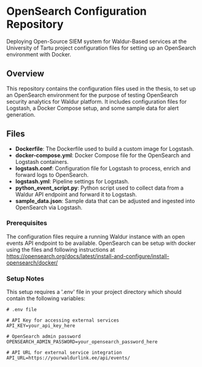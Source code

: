 # OpenSearch Configuration Repository
Deploying Open-Source SIEM system for Waldur-Based services at the University of Tartu project configuration files for setting up an OpenSearch environment with Docker. 

## Overview
This repository contains the configuration files used in the thesis, to set up an OpenSearch environment for the purpose of testing OpenSearch security analytics for Waldur platform. It includes configuration files for Logstash, a Docker Compose setup, and some sample data for alert generation.

## Files 
- **Dockerfile**: The Dockerfile used to build a custom image for Logstash.
- **docker-compose.yml**: Docker Compose file for the OpenSearch and Logstash containers.
- **logstash.conf**: Configuration file for Logstash to process, enrich and forward logs to OpenSearch.
- **logstash.yml**: Pipeline settings for Logstash.
- **python_event_script.py**: Python script used to collect data from a Waldur API endpoint and forward it to Logstash.
- **sample_data.json**: Sample data that can be adjusted and ingested into OpenSearch via Logstash.

### Prerequisites

The configuration files require a running Waldur instance with an open events API endpoint to be available. OpenSearch can be setup with docker using the files and following instructions at https://opensearch.org/docs/latest/install-and-configure/install-opensearch/docker/ 

### Setup Notes

This setup requires a '.env' file in your project directory which should contain the following variables:

```env
# .env file

# API Key for accessing external services
API_KEY=your_api_key_here

# OpenSearch admin password
OPENSEARCH_ADMIN_PASSWORD=your_opensearch_password_here

# API URL for external service integration
API_URL=https://yourwaldurlink.ee/api/events/
```
